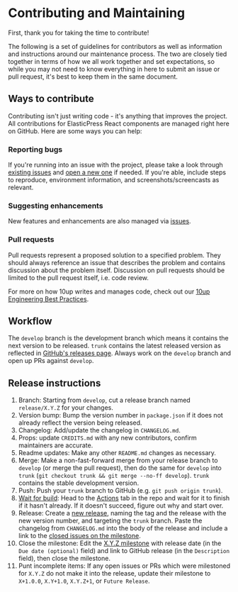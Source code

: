 # Contributing and Maintaining

First, thank you for taking the time to contribute!

The following is a set of guidelines for contributors as well as information and instructions around our maintenance process.  The two are closely tied together in terms of how we all work together and set expectations, so while you may not need to know everything in here to submit an issue or pull request, it's best to keep them in the same document.

## Ways to contribute

Contributing isn't just writing code - it's anything that improves the project.  All contributions for ElasticPress React components are managed right here on GitHub. Here are some ways you can help:

### Reporting bugs

If you're running into an issue with the project, please take a look through [existing issues](https://github.com/10up/elasticpress-react/issues) and [open a new one](https://github.com/10up/elasticpress-react/issues/new) if needed.  If you're able, include steps to reproduce, environment information, and screenshots/screencasts as relevant.

### Suggesting enhancements

New features and enhancements are also managed via [issues](https://github.com/10up/elasticpress-react/issues).

### Pull requests

Pull requests represent a proposed solution to a specified problem.  They should always reference an issue that describes the problem and contains discussion about the problem itself.  Discussion on pull requests should be limited to the pull request itself, i.e. code review.

For more on how 10up writes and manages code, check out our [10up Engineering Best Practices](https://10up.github.io/Engineering-Best-Practices/).

## Workflow

The `develop` branch is the development branch which means it contains the next version to be released.  `trunk` contains the latest released version as reflected in [GitHub's releases page](https://github.com/10up/elasticpress-react/releases).  Always work on the `develop` branch and open up PRs against `develop`.

## Release instructions

1. Branch: Starting from `develop`, cut a release branch named `release/X.Y.Z` for your changes.
2. Version bump: Bump the version number in `package.json` if it does not already reflect the version being released.
3. Changelog: Add/update the changelog in `CHANGELOG.md`.
4. Props: update `CREDITS.md` with any new contributors, confirm maintainers are accurate.
5. Readme updates: Make any other `README.md` changes as necessary.
6. Merge: Make a non-fast-forward merge from your release branch to `develop` (or merge the pull request), then do the same for `develop` into `trunk` (`git checkout trunk && git merge --no-ff develop`). `trunk` contains the stable development version.
7. Push: Push your `trunk` branch to GitHub (e.g. `git push origin trunk`).
8. [Wait for build](https://xkcd.com/303/): Head to the [Actions](https://github.com/10up/elasticpress-react/actions) tab in the repo and wait for it to finish if it hasn't already. If it doesn't succeed, figure out why and start over.
9. Release: Create a [new release](https://github.com/10up/elasticpress-react/releases/new), naming the tag and the release with the new version number, and targeting the `trunk` branch. Paste the changelog from `CHANGELOG.md` into the body of the release and include a link to the [closed issues on the milestone](https://github.com/10up/elasticpress-react/milestone/3?closed=1).
10. Close the milestone: Edit the [X.Y.Z milestone](https://github.com/10up/elasticpress-react/milestone/#) with release date (in the `Due date (optional)` field) and link to GitHub release (in the `Description` field), then close the milestone.
11. Punt incomplete items: If any open issues or PRs which were milestoned for `X.Y.Z` do not make it into the release, update their milestone to `X+1.0.0`, `X.Y+1.0`, `X.Y.Z+1`, or `Future Release`.
